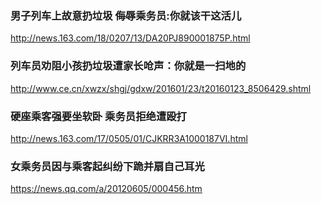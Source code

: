 ### 男子列车上故意扔垃圾 侮辱乘务员:你就该干这活儿
http://news.163.com/18/0207/13/DA20PJ890001875P.html

### 列车员劝阻小孩扔垃圾遭家长呛声：你就是一扫地的
http://www.ce.cn/xwzx/shgj/gdxw/201601/23/t20160123_8506429.shtml

### 硬座乘客强要坐软卧 乘务员拒绝遭殴打
http://news.163.com/17/0505/01/CJKRR3A1000187VI.html

### 女乘务员因与乘客起纠纷下跪并扇自己耳光
https://news.qq.com/a/20120605/000456.htm
